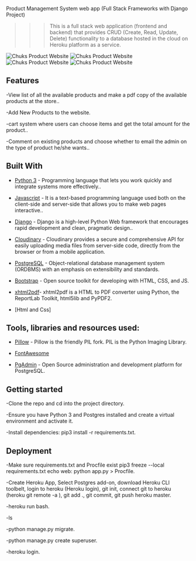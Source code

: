 Product Management System web app (Full Stack Frameworks with Django Project)

> > > This is a full stack web application (frontend and backend) that provides CRUD (Create, Read, Update, Delete) functionality to a database hosted in the cloud on Heroku platform as a service.

<img src="https://res.cloudinary.com/chuksmbanaso/image/upload/v1637340838/media/Product/Screenshot_16_bzgmp0.png" title="Product Management System Django" alt="Chuks Product Website">

<img src="https://res.cloudinary.com/chuksmbanaso/image/upload/v1637340937/media/Product/Screenshot_17_nbx6s6.png" title="Product Management System Django" alt="Chuks Product Website">

<img src="https://res.cloudinary.com/chuksmbanaso/image/upload/v1637341085/media/Product/Screenshot_15_s2xvji.png" title="Product Management System Django" alt="Chuks Product Website">

<img src="https://res.cloudinary.com/chuksmbanaso/image/upload/v1637341207/media/Product/Screenshot_18_ixwmad.png" title="Product Management System Django" alt="Chuks Product Website">


## Features

-View list of all the available products and make a pdf copy of the available products at the store..

-Add New Products to the website.

-cart system where users can choose items and get the total amount for the product..

-Comment on existing products and choose whether to email the admin on the type of product he/she wants..

## Built With

- [Python 3](https://www.python.org/) - Programming language that lets you work quickly and integrate systems more effectively..

- [Javascript](https://www.javascript.com) - It is a text-based programming language used both on the client-side and server-side that allows you to make web pages interactive..

- [Django](https://www.djangoproject.com/) - Django is a high-level Python Web framework that encourages rapid development and clean, pragmatic design..

- [Cloudinary](https://cloudinary.com/) - Cloudinary provides a secure and comprehensive API for easily uploading media files from server-side code, directly from the browser or from a mobile application.

- [PostgreSQL](https://www.postgresql.org/) - Object-relational database management system (ORDBMS) with an emphasis on extensibility and standards.

- [Bootstrap](https://getbootstrap.com/) - Open source toolkit for developing with HTML, CSS, and JS.

- [xhtml2pdf](https://pypi.org/project/xhtml2pdf/)- xhtml2pdf is a HTML to PDF converter using Python, the ReportLab Toolkit, html5lib and PyPDF2.

- [Html and Css]

## Tools, libraries and resources used:

- [Pillow](https://pillow.readthedocs.io/en/5.3.x/) - Pillow is the friendly PIL fork. PIL is the Python Imaging Library.

- [FontAwesome](https://fontawesome.com/)

- [PgAdmin](https://www.pgadmin.org/) - Open Source administration and development platform for PostgreSQL.

## Getting started

-Clone the repo and cd into the project directory.

-Ensure you have Python 3 and Postgres installed and create a virtual environment and activate it.

-Install dependencies: pip3 install -r requirements.txt.

## Deployment

-Make sure requirements.txt and Procfile exist pip3 freeze --local requirements.txt echo web: python app.py > Procfile.

-Create Heroku App, Select Postgres add-on, download Heroku CLI toolbelt, login to heroku (Heroku login), git init, connect git to heroku (heroku git remote -a ), git add ., git commit, git push heroku master.

-heroku run bash.

-ls

-python manage.py migrate.

-python manage.py create superuser.

-heroku login.
